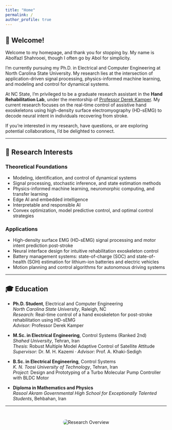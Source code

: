 ```yaml
---
title: "Home"
permalink: /
author_profile: true
---
```


## 👋 Welcome!

Welcome to my homepage, and thank you for stopping by. My name is Abolfazl Shahrooei, though I often go by Abol for simplicity. 

I’m currently pursuing my Ph.D. in Electrical and Computer Engineering at North Carolina State University. My research lies at the intersection of application-driven signal processing, physics-informed machine learning, and modeling and control for dynamical systems.

At NC State, I’m privileged to be a graduate research assistant in the **Hand Rehabilitation Lab**, under the mentorship of [Professor Derek Kamper](https://www.bme.ncsu.edu/people/dakamper/). My current research focuses on the real-time control of assistive hand exoskeletons using high-density surface electromyography (HD-sEMG) to decode neural intent in individuals recovering from stroke.

If you’re interested in my research, have questions, or are exploring potential collaborations, I’d be delighted to connect.

---

## 🤖 Research Interests

### Theoretical Foundations
- Modeling, identification, and control of dynamical systems  
- Signal processing, stochastic inference, and state estimation methods  
- Physics-informed machine learning, neuromorphic computing, and transfer learning  
- Edge AI and embedded intelligence  
- Interpretable and responsible AI  
- Convex optimization, model predictive control, and optimal control strategies

### Applications
- High-density surface EMG (HD-sEMG) signal processing and motor intent prediction post-stroke  
- Neural interface design for intuitive rehabilitation exoskeleton control  
- Battery management systems: state-of-charge (SOC) and state-of-health (SOH) estimation for lithium-ion batteries and electric vehicles  
- Motion planning and control algorithms for autonomous driving systems

---

## 🎓 Education

- **Ph.D. Student**, Electrical and Computer Engineering  
  *North Carolina State University*, Raleigh, NC  
  *Research:* Real-time control of a hand exoskeleton for post-stroke rehabilitation using HD-sEMG  
  *Advisor:* Professor Derek Kamper  

- **M.Sc. in Electrical Engineering**, Control Systems (Ranked 2nd)  
  *Shahed University*, Tehran, Iran  
  *Thesis:* Robust Multiple Model Adaptive Control of Satellite Attitude  
  *Supervisor:* Dr. M. H. Kazemi · *Advisor:* Prof. A. Khaki-Sedigh  

- **B.Sc. in Electrical Engineering**, Control Systems  
  *K. N. Toosi University of Technology*, Tehran, Iran  
  *Project:* Design and Prototyping of a Turbo Molecular Pump Controller with BLDC Motor  

- **Diploma in Mathematics and Physics**  
  *Rasool Akram Governmental High School for Exceptionally Talented Students*, Behbahan, Iran  

---

<div style="text-align: center; margin: 3em 0;">
  <img src="{{ '/images/home.jpg' | relative_url }}" alt="Research Overview" style="max-width: 80%; border-radius: 12px;" />
</div>
